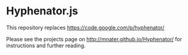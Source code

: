 # Hyphenator.js

This repository replaces https://code.google.com/p/hyphenator/

Please see the projects page on http://mnater.github.io/Hyphenator/ for instructions and further reading.